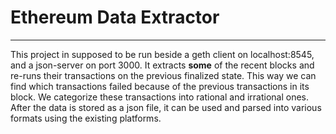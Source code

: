 # Ethereum Data Extractor
------
This project in supposed to be run beside a geth client on localhost:8545, and a json-server on port 3000.
It extracts **some** of the recent blocks and re-runs their transactions on the previous finalized state. This way we can find which transactions failed because of the previous transactions in its block. We categorize these transactions into rational and irrational ones.
After the data is stored as a json file, it can be used and parsed into various formats using the existing platforms.
